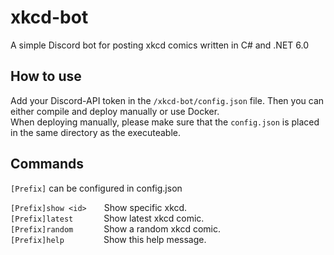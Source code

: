 # xkcd-bot
A simple Discord bot for posting xkcd comics written in C# and .NET 6.0
## How to use
Add your Discord-API token in the `/xkcd-bot/config.json` file. Then you can either compile and deploy manually or use Docker.<br/>
When deploying manually, please make sure that the `config.json` is placed in the same directory as the executeable.

## Commands 
`[Prefix]` can be configured in config.json

`[Prefix]show <id>`&emsp;&emsp;Show specific xkcd.<br/>
`[Prefix]latest`&emsp;&emsp;&emsp;&ensp;Show latest xkcd comic.<br/>
`[Prefix]random`&emsp;&emsp;&emsp;&ensp;Show a random xkcd comic.<br/>
`[Prefix]help`&emsp;&emsp;&emsp;&emsp;&ensp;Show this help message.<br/>
